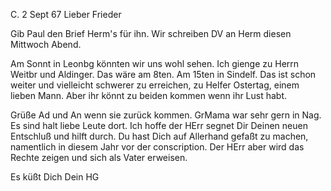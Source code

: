  C. 2 Sept 67
Lieber Frieder

Gib Paul den Brief Herm's für ihn. Wir schreiben DV an Herm diesen Mittwoch Abend.

Am Sonnt in Leonbg könnten wir uns wohl sehen. Ich gienge zu Herrn Weitbr und Aldinger. Das wäre am 8ten. Am 15ten in Sindelf. Das ist schon weiter und vielleicht schwerer zu erreichen, zu Helfer Ostertag, einem lieben Mann. Aber ihr könnt zu beiden kommen wenn ihr Lust habt.

Grüße Ad und An wenn sie zurück kommen. GrMama war sehr gern in Nag. Es sind halt liebe Leute dort. Ich hoffe der HErr segnet Dir Deinen neuen Entschluß und hilft durch. Du hast Dich auf Allerhand gefaßt zu machen, namentlich in diesem Jahr vor der conscription. Der HErr aber wird das Rechte zeigen und sich als Vater erweisen.

 Es küßt Dich
 Dein HG
